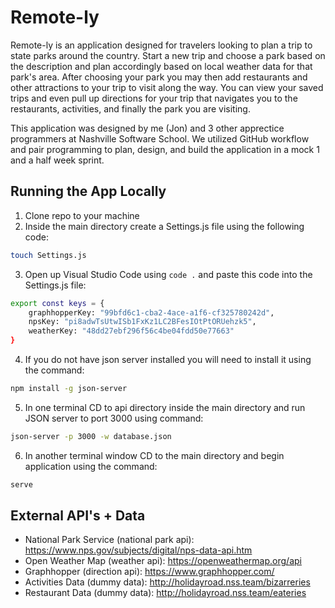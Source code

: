 # Remote-ly

Remote-ly is an application designed for travelers looking to plan a trip to state parks around the country. Start a new trip and choose a park based on the description and plan accordingly based on local weather data for that park's area. After choosing your park you may then add restaurants and other attractions to your trip to visit along the way. You can view your saved trips and even pull up directions for your trip that navigates you to the restaurants, activities, and finally the park you are visiting.

This application was designed by me (Jon) and 3 other apprectice programmers at Nashville Software School. We utilized GitHub workflow and pair programming to plan, design, and build the application in a mock 1 and a half week sprint.

## Running the App Locally

1. Clone repo to your machine
2. Inside the main directory create a Settings.js file using the following code:
``` bash
touch Settings.js
```
3. Open up Visual Studio Code using `code .` and paste this code into the Settings.js file:
``` bash
export const keys = {
	graphhopperKey: "99bfd6c1-cba2-4ace-a1f6-cf325780242d",
	npsKey: "pi8adwTsUtwISb1FxKz1LC2BFesIOtPtORUehzk5",
	weatherKey: "48dd27ebf296f56c4be04fdd50e77663"
}
```
4. If you do not have json server installed you will need to install it using the command: 
``` bash
npm install -g json-server
```
5. In one terminal CD to api directory inside the main directory and run JSON server to port 3000 using command: 
``` bash 
json-server -p 3000 -w database.json
```
6. In another terminal window CD to the main directory and begin application using the command: 
``` bash 
serve
```

## External API's + Data

* National Park Service (national park api): https://www.nps.gov/subjects/digital/nps-data-api.htm
* Open Weather Map (weather api): https://openweathermap.org/api
* Graphhopper (direction api): https://www.graphhopper.com/
* Activities Data (dummy data): http://holidayroad.nss.team/bizarreries
* Restaurant Data (dummy data): http://holidayroad.nss.team/eateries

